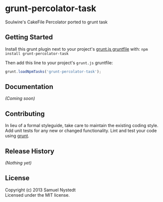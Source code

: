 # grunt-percolator-task

Soulwire's CakeFile Percolator ported to grunt task

## Getting Started
Install this grunt plugin next to your project's [grunt.js gruntfile][getting_started] with: `npm install grunt-percolator-task`

Then add this line to your project's `grunt.js` gruntfile:

```javascript
grunt.loadNpmTasks('grunt-percolator-task');
```

[grunt]: http://gruntjs.com/
[getting_started]: https://github.com/gruntjs/grunt/blob/master/docs/getting_started.md

## Documentation
_(Coming soon)_

## Contributing
In lieu of a formal styleguide, take care to maintain the existing coding style. Add unit tests for any new or changed functionality. Lint and test your code using [grunt][grunt].

## Release History
_(Nothing yet)_

## License
Copyright (c) 2013 Samuel Nystedt  
Licensed under the MIT license.
